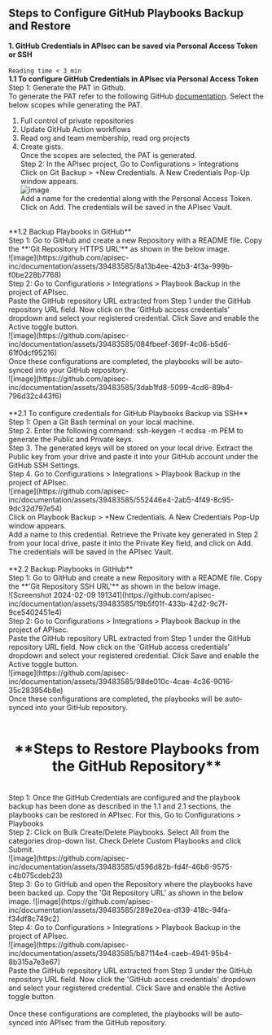 ## **Steps to Configure GitHub Playbooks Backup and Restore**
**1. GitHub Credentials in APIsec can be saved via Personal Access Token or SSH** <br>
<br>`Reading time < 3 min`<br>
**1.1 To configure GitHub Credentials in APIsec via Personal Access Token**<br>
Step 1: Generate the PAT in Github.<br>
To generate the PAT refer to the following GitHub [documentation](https://docs.github.com/en/enterprise-server@3.6/authentication/keeping-your-account-and-data-secure/managing-your-personal-access-tokens). Select the below scopes while generating the PAT.<br>
1. Full control of private repositories<br>
2. Update GitHub Action workflows<br>
3. Read org and team membership, read org projects<br>
4. Create gists.<br>
Once the scopes are selected, the PAT is generated.<br>
Step 2:  In the APIsec project, Go to Configurations > Integrations<br>
Click on Git Backup > +New Credentials. A New Credentials Pop-Up window appears.<br>
![image](https://github.com/apisec-inc/documentation/assets/39483585/702c6fc7-6a18-436c-b303-eeeeae42b7f9)<br>
Add a name for the credential along with the Personal Access Token. <br>
Click on Add. The credentials will be saved in the APIsec Vault.  <br>
<br>
**1.2 Backup Playbooks in GitHub** <br>
Step 1: Go to GitHub and create a new Repository with a README file. Copy the **'Git Repository HTTPS URL'**  as shown in the below image.<br>
![image](https://github.com/apisec-inc/documentation/assets/39483585/8a13b4ee-42b3-4f3a-999b-f0be228b7768)<br>
Step 2: Go to Configurations > Integrations > Playbook Backup in the project of APIsec.<br>
Paste the GitHub repository URL extracted from Step 1 under the GitHub repository URL field. Now click on the 'GitHub access credentials' dropdown and select your registered credential. Click Save and enable the Active toggle button.<br>
![image](https://github.com/apisec-inc/documentation/assets/39483585/084fbeef-369f-4c06-b5d6-61f0dcf95216)<br>
Once these configurations are completed, the playbooks will be auto-synced into your GitHub repository.<br>
![image](https://github.com/apisec-inc/documentation/assets/39483585/3dab1fd8-5099-4cd6-89b4-796d32c443f6)<br>
<br>
**2.1 To configure credentials for GitHub Playbooks Backup via SSH** <br>
Step 1: Open a Git Bash terminal on your local machine.<br>
Step 2. Enter the following command: ssh-keygen -t ecdsa -m PEM to generate the Public and Private keys.<br>
Step 3. The generated keys will be stored on your local drive. Extract the Public key from your drive and paste it into your GitHub account under the GitHub SSH Settings.<br>
Step 4. Go to Configurations > Integrations > Playbook Backup in the project of APIsec.<br>
![image](https://github.com/apisec-inc/documentation/assets/39483585/552446e4-2ab5-4f49-8c95-9dc32d797e54) <br>
Click on Playbook Backup > +New Credentials. A New Credentials Pop-Up window appears.<br>
Add a name to this credential. Retrieve the Private key generated in Step 2 from your local drive, paste it into the Private Key field, and click on Add. The credentials will be saved in the APIsec Vault. <br>
<br>
**2.2 Backup Playbooks in GitHub** <br>
Step 1: Go to GitHub and create a new Repository with a README file. Copy the **'Git Repository SSH URL'**  as shown in the below image.<br>
![Screenshot 2024-02-09 191341](https://github.com/apisec-inc/documentation/assets/39483585/19b5f01f-433b-42d2-9c7f-9ce5402451e4) <br>
Step 2: Go to Configurations > Integrations > Playbook Backup in the project of APIsec.<br>
Paste the GitHub repository URL extracted from Step 1 under the GitHub repository URL field. Now click on the 'GitHub access credentials' dropdown and select your registered credential. Click Save and enable the Active toggle button.<br>
![image](https://github.com/apisec-inc/documentation/assets/39483585/98de010c-4cae-4c36-9016-35c283954b8e) <br>
Once these configurations are completed, the playbooks will be auto-synced into your GitHub repository. <br>
<br>
<h1 align="center"> <b> **Steps to Restore Playbooks from the GitHub Repository**  </b> </h1>
<br>
Step 1: Once the GitHub Credentials are configured and the playbook backup has been done as described in the 1.1 and 2.1 sections, the playbooks can be restored in APIsec. For this, Go to Configurations > Playbooks <br>
Step 2: Click on Bulk Create/Delete Playbooks. Select All from the categories drop-down list. Check Delete Custom Playbooks and click Submit.<br>
![image](https://github.com/apisec-inc/documentation/assets/39483585/d596d82b-fd4f-46b6-9575-c4b075cdeb23) <br>
Step 3: Go to GitHub and open the Repository where the playbooks have been backed up. Copy the 'Git Repository URL'  as shown in the below image.
![image](https://github.com/apisec-inc/documentation/assets/39483585/289e20ea-d139-418c-94fa-f34df8c749c2)<br>
Step 4: Go to Configurations > Integrations > Playbook Backup in the project of APIsec.<br>
![image](https://github.com/apisec-inc/documentation/assets/39483585/b87114e4-caeb-4941-95b4-8b315a7e3e67)<br>
Paste the GitHub repository URL extracted from Step 3 under the GitHub repository URL field. Now click the 'GitHub access credentials' dropdown and select your registered credential. Click Save and enable the Active toggle button.<br>
<br>
Once these configurations are completed, the playbooks will be auto-synced into APIsec from the GitHub repository.<br>











